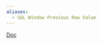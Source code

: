 ```yaml
---
aliases:
  - SQL Window Previous Row Value
---
```

[Doc](https://www.postgresql.org/docs/current/functions-window.html)

